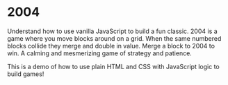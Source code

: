 # 2004

Understand how to use vanilla JavaScript to build a fun classic. 2004 is a game where you move blocks around on a grid. When the same numbered blocks collide they merge and double in value. Merge a block to 2004 to win. A calming and mesmerizing game of strategy and patience.

This is a demo of how to use plain HTML and CSS with JavaScript logic to build games!